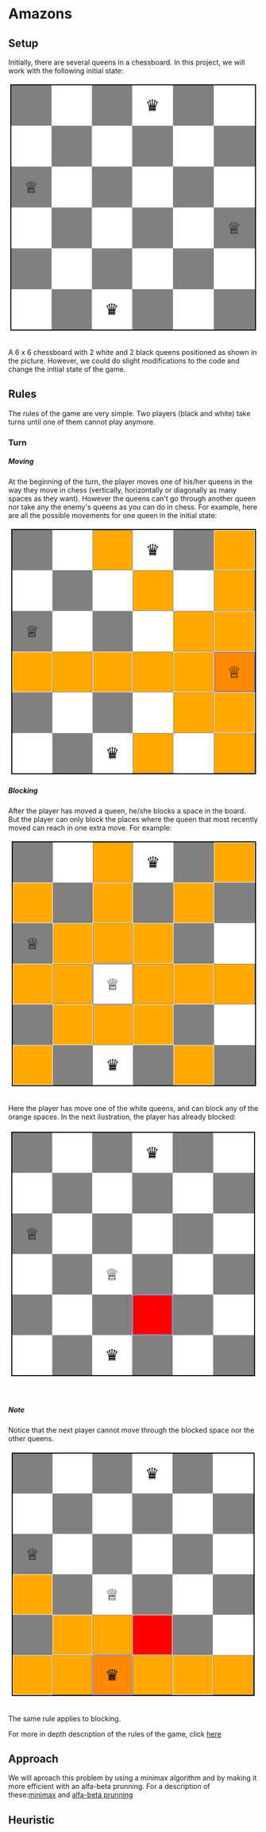# Amazons
## Setup
Initially, there are several queens in a chessboard. In this project, we will work with the following initial state:
<br>
<p align="center">
<img align = "center" src="https://raw.githubusercontent.com/pgmpablo157321/Amazons/master/initial.png">
</p>
<br>
A 6 x 6 chessboard with 2 white and 2 black queens positioned as shown in the picture. However, we could do slight modifications to the code and change the initial state of the game.

## Rules

The rules of the game are very simple. Two players (black and white) take turns until one of them cannot play anymore.
### Turn
##### Moving
At the beginning of the turn, the player moves one of his/her queens in the way they move in chess (vertically, horizontally or diagonally as many spaces as they want). However the queens can't go through another queen nor take any the enemy's queens as you can do in chess. For example, here are all the possible movements for one queen in the initial state:
<br>
<p align="center">
<img align = "center" src="https://raw.githubusercontent.com/pgmpablo157321/Amazons/master/move.png">
</p>



##### Blocking
After the player has moved a queen, he/she blocks a space in the board. But the player can only block the places where the queen that most recently moved can reach in one extra move. For example:
<br>
<p align="center">
<img align = "center" src="https://github.com/pgmpablo157321/Amazons/blob/master/block_options.png?raw=true">
</p>
<br>
Here the player has move one of the white queens, and can block any of the orange spaces.
In the next ilustration, the player has already blocked:
<br>
<p align="center">
<img align = "center" src="https://github.com/pgmpablo157321/Amazons/blob/master/block.png?raw=true">
</p>
<br>

##### Note
Notice that the next player cannot move through the blocked space nor the other queens.
<br>
<p align="center">
<img align = "center" src="https://github.com/pgmpablo157321/Amazons/blob/master/nextMove.png?raw=true">
</p>
<br>
The same rule applies to blocking.

For more in depth description of the rules of the game, click [here](https://en.wikipedia.org/wiki/Game_of_the_Amazons)

## Approach
We will aproach this problem by using a minimax algorithm and by making it more efficient with an alfa-beta prunning. For a description of these:[minimax](https://en.wikipedia.org/wiki/Minimax) and [alfa-beta prunning](https://en.wikipedia.org/wiki/Alpha%E2%80%93beta_pruning)


## Heuristic
